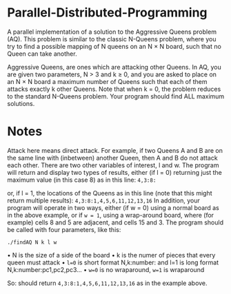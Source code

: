 # Parallel-Distributed-Programming

A parallel implementation of a solution to the Aggressive Queens problem (AQ). This problem is similar to the classic N-Queens problem, where you try to find a possible mapping of N queens on an N × N board, such that no Queen can take another.

Aggressive Queens, are ones which are attacking other Queens. In AQ, you are given two parameters, N > 3 and k ≥ 0, and you are asked to place on an N × N board a maximum number of Queens such that each of them attacks exactly k other Queens. Note that when k = 0, the problem reduces to the standard N-Queens problem. Your program should find ALL maximum solutions.

# Notes

Attack here means direct attack. For example, if two Queens A and B are on the same line with (inbetween) another Queen, then A and B do not attack each other.
There are two other variables of interest, l and w. The program will return and display two types of results, either (if l = 0) returning just the maximum value (in this case 8) as in this line:
```4,3:8:```

or, if l = 1, the locations of the Queens as in this line (note that this might return multiple results): ```4,3:8:1,4,5,6,11,12,13,16```
In addition, your program will operate in two ways, either (if w = 0) using a normal board as in the above example, or if ```w = 1```, using a wrap-around board, where (for example) cells 8 and 5 are adjacent, and cells 15 and 3.
The program should be called with four parameters, like this:

    ./findAQ N k l w
    
• N is the size of a side of the board
• k is the numer of pieces that every queen must attack
• ```l=0``` is short format N,k:number: and l=1 is long format N,k:number:pc1,pc2,pc3...
• ```w=0``` is no wraparound, ```w=1``` is wraparound

So:
should return
     ```4,3:8:1,4,5,6,11,12,13,16```
as in the example above.
